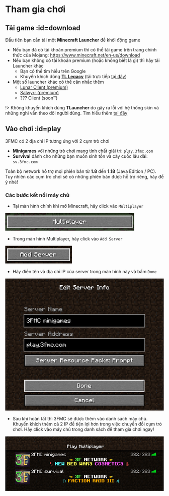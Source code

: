 # Tham gia chơi

## Tải game :id=download

Đầu tiên bạn cần tải một **Minecraft Launcher** để khởi động game

- Nếu bạn đã có tài khoản premium thì có thể tải game trên trang chính thức của Mojang: https://www.minecraft.net/en-us/download
- Nếu bạn không có tài khoản premium (hoặc không biết là gì) thì hãy tải Launcher khác
  - Bạn có thể tìm hiểu trên Google
  - Khuyến khích dùng [**TL Legacy**](https://tlaun.ch/) (tải trực tiếp [tại đây](https://tlaun.ch/installer))
- Một số launcher khác có thể cân nhắc thêm
  - [Lunar Client (premium)](https://www.lunarclient.com/)
  - [Salwyrr (premium)](https://www.salwyrr.com/)
  - ??? Client (soon:tm:)

!> Không khuyến khích dùng **TLauncher** do gây ra lỗi với hệ thống skin và những nghi vấn theo dõi người dùng. Tìm hiểu thêm [tại đây](https://www.reddit.com/r/PiratedGames/comments/nay62e/which_are_the_best_minecraft_cracked_launchers/gxy9rr5/)

## Vào chơi :id=play

3FMC có 2 địa chỉ IP tương ứng với 2 cụm trò chơi
- **Minigames** với những trò chơi mang tính chất giải trí: `play.3fmc.com`
- **Survival** dành cho những bạn muốn sinh tồn và cày cuốc lâu dài: `sv.3fmc.com`

Toàn bộ network hỗ trợ mọi phiên bản từ **1.8** đến **1.18** (Java Edition / PC).  
Tuy nhiên các cụm trò chơi sẽ có những phiên bản được hỗ trợ riêng, hãy để ý nhé!

### Các bước kết nối máy chủ
- Tại màn hình chính khi mở Minecraft, hãy click vào `Multiplayer`

![Multiplayer](_media/play1.png)

- Trong màn hình Multiplayer, hãy click vào `Add Server`

![Add Server](_media/play2.png)

- Hãy điền tên và địa chỉ IP của server trong màn hình này và bấm `Done`

![Điền thông tin](_media/play3.png)

- Sau khi hoàn tất thì 3FMC sẽ được thêm vào danh sách máy chủ. Khuyến khích thêm cả 2 IP để tiện lợi hơn trong việc chuyển đổi cụm trò chơi. Hãy click vào máy chủ trong danh sách để tham gia chơi ngay!

![Vào chơi](_media/play4.png)
